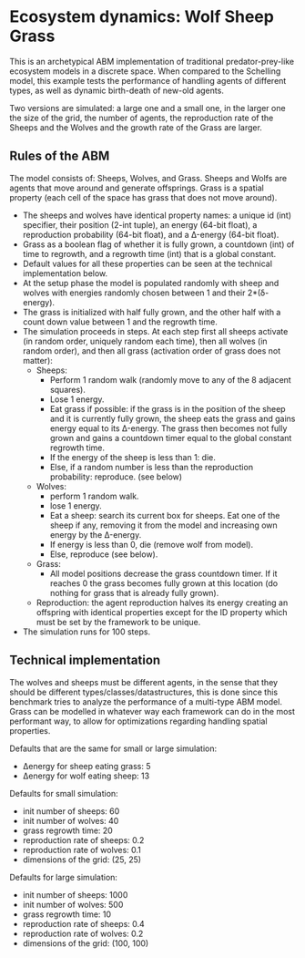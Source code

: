# Ecosystem dynamics: Wolf Sheep Grass

This is an archetypical ABM implementation of traditional predator-prey-like ecosystem models in a discrete space.
When compared to the Schelling model, this example tests the performance of handling agents of different types, as well as dynamic birth-death of new-old agents.

Two versions are simulated: a large one and a small one, in the larger one the size of the grid, the number of agents, the reproduction rate of the Sheeps and the Wolves and  the growth rate of the Grass are larger.

## Rules of the ABM

The model consists of: Sheeps, Wolves, and Grass. Sheeps and Wolfs are agents that move around and generate offsprings. Grass is a spatial property (each cell of the space has grass that does not move around).

- The sheeps and wolves have identical property names: a unique id (int) specifier, their position (2-int tuple), an energy (64-bit float), a reproduction probability (64-bit float), and a Δ-energy (64-bit float).
- Grass as a boolean flag of whether it is fully grown, a countdown (int) of time to regrowth, and a regrowth time (int) that is a global constant.
- Default values for all these properties can be seen at the technical implementation below.
- At the setup phase the model is populated randomly with sheep and wolves with energies randomly chosen between 1 and their 2*(δ-energy).
- The grass is initialized with half fully grown, and the other half with a count down value between 1 and the regrowth time.
- The simulation proceeds in steps. At each step first all sheeps activate (in random order, uniquely random each time), then all wolves (in random order), and then all grass (activation order of grass does not matter):
  - Sheeps:
    - Perform 1 random walk (randomly move to any of the 8 adjacent squares).
    - Lose 1 energy.
    - Eat grass if possible: if the grass is in the position of the sheep and it is currently fully grown, the sheep eats the grass and gains energy equal to its Δ-energy. The grass then becomes not fully grown and gains a countdown timer equal to the global constant regrowth time.
    - If the energy of the sheep is less than 1: die.
    - Else, if a random number is less than the reproduction probability: reproduce. (see below)
  - Wolves:
    - perform 1 random walk.
    - lose 1 energy.
    - Eat a sheep: search its current box for sheeps. Eat one of the sheep if any, removing it from the model and increasing own energy by the Δ-energy.
    - If energy is less than 0, die (remove wolf from model).
    - Else, reproduce (see below).
  - Grass:
    - All model positions decrease the grass countdown timer. If it reaches 0 the grass becomes fully grown at this location (do nothing for grass that is already fully grown).
  - Reproduction: the agent reproduction halves its energy creating an offspring with identical properties except for the ID property which must be set by the framework to be unique.
- The simulation runs for 100 steps.

## Technical implementation
The wolves and sheeps must be different agents, in the sense that they should be different types/classes/datastructures, this is done since this benchmark tries to analyze the performance of a multi-type ABM model. Grass can be modelled in whatever way each framework can do in the most performant way, to allow for optimizations regarding handling spatial properties.

Defaults that are the same for small or large simulation:

- Δenergy for sheep eating grass: 5
- Δenergy for wolf eating sheep: 13

Defaults for small simulation:

- init number of sheeps: 60
- init number of wolves: 40
- grass regrowth time: 20
- reproduction rate of sheeps: 0.2
- reproduction rate of wolves: 0.1
- dimensions of the grid: (25, 25)

Defaults for large simulation:

- init number of sheeps: 1000
- init number of wolves: 500
- grass regrowth time: 10
- reproduction rate of sheeps: 0.4
- reproduction rate of wolves: 0.2
- dimensions of the grid: (100, 100)

